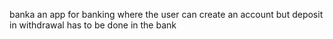 banka an app for banking where the user can create an account but deposit in withdrawal has to be done in the bank